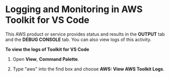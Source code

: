 # Logging and Monitoring in AWS Toolkit for VS Code<a name="logging-and-monitoring"></a>

This AWS product or service provides status and results in the **OUTPUT** tab and the **DEBUG CONSOLE** tab\. You can also view logs of this activity\.

**To view the logs of Toolkit for VS Code**

1. Open **View**, **Command Palette**\.

1. Type "aws" into the find box and choose **AWS: View AWS Toolkit Logs**\.